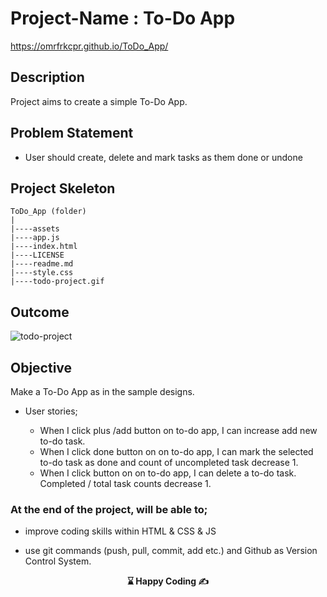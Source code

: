 # Project-Name : To-Do App

https://omrfrkcpr.github.io/ToDo_App/

## Description

Project aims to create a simple To-Do App.

## Problem Statement

- User should create, delete and mark tasks as them done or undone

## Project Skeleton

```
ToDo_App (folder)
|
|----assets
|----app.js
|----index.html
|----LICENSE
|----readme.md
|----style.css
|----todo-project.gif
```

## Outcome

![todo-project](https://github.com/omrfrkcpr/ToDo_App/assets/77440899/15fa86c9-c2df-46b6-886a-13ecb280463b)

## Objective

Make a To-Do App as in the sample designs.

- User stories;

  - When I click plus /add button on to-do app, I can increase add new to-do task.
  - When I click done button on on to-do app, I can mark the selected to-do task as done and count of uncompleted task decrease 1.
  - When I click button on on to-do app, I can delete a to-do task. Completed / total task counts decrease 1.

### At the end of the project, will be able to;

- improve coding skills within HTML & CSS & JS

- use git commands (push, pull, commit, add etc.) and Github as Version Control System.

<p align='center'> <strong>⌛ Happy Coding  ✍</strong> </p>
